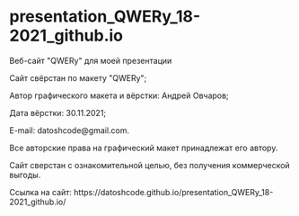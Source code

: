 # presentation_QWERy_18-2021_github.io

<p>Веб-сайт "QWERy" для моей презентации</p>
<p>Сайт свёрстан по макету "QWERy";</p>
<p>Автор графического макета и вёрстки: Андрей Овчаров;</p>
<p>Дата вёрстки: 30.11.2021;</p>
<p>E-mail: datoshcode@gmail.com.</p>
<p>Все авторские права на графический макет принадлежат его автору.</p>
<p>Сайт сверстан с ознакомительной целью, без получения коммерческой выгоды.</p>

<p>Ссылка на сайт: https://datoshcode.github.io/presentation_QWERy_18-2021_github.io/</p>
